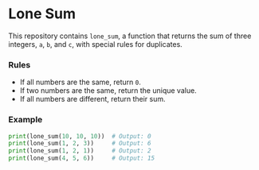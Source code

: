 # Lone Sum

This repository contains `lone_sum`, a function that returns the sum of three integers, `a`, `b`, and `c`, with special rules for duplicates.

### Rules

- If all numbers are the same, return `0`.
- If two numbers are the same, return the unique value.
- If all numbers are different, return their sum.

### Example

```python
print(lone_sum(10, 10, 10))  # Output: 0
print(lone_sum(1, 2, 3))     # Output: 6
print(lone_sum(1, 2, 1))     # Output: 2
print(lone_sum(4, 5, 6))     # Output: 15
```
